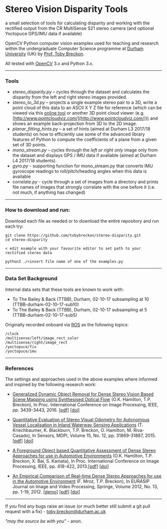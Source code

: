 # Stereo Vision Disparity Tools

a small selection of tools for calculating disparity and working with the rectified output from the CR MultiSense S21 stereo camera (and optional Yoctopuce GPS/IMU data if available)

OpenCV Python computer vision examples used for teaching and research within the undergraduate Computer Science programme
at [Durham University](http://www.durham.ac.uk) (UK) by [Prof. Toby Breckon](http://community.dur.ac.uk/toby.breckon/).

All tested with [OpenCV](http://www.opencv.org) 3.x and Python 3.x.

---

### Tools

- *stereo_disparity.py* – cycles through the dataset and calculates the disparity from the left and right stereo images provided.
- *stereo_to_3d.py* – projects a single example stereo pair to a 3D, write a point cloud of this data to an ASCII X Y Z file for reference (which can be viewed via
this [online tool](http://www.opencv.org) or another 3D point cloud viewer (e.g. [http://www.pointcloudviz.com/](http://www.pointcloudviz.com/))) and shows an example back-projection from 3D to the 2D image.
- *planar_fitting_hints.py* – a set of hints (aimed at Durham L3 2017/18 students) on how to efficiently use some of the advanced library features of Python to compute the coefficients of a plane from a given set of 3D points.
- *mono_stream.py* –  cycles through the _left or right only_ image only from the dataset and displays GPS / IMU data if available (aimed at Durham L4 2017/18 students).
- *gyro.py* - supporting function for mono_stream.py that converts IMU gyroscope readings to roll/pitch/heading angles when this data is available
- *correlate.py* - cycle through a set of images from a directory and prints file names of images that strongly correlate with the one before it (i.e. not much, if anything has changed)
---

### How to download and run:

Download each file as needed or to download the entire repository and run each try:

```
git clone https://github.com/tobybreckon/stereo-disparity.git
cd stereo-disparity

< edit example with your favourite editor to set path to your rectified stereo data

python3 ./<insert file name of one of the examples.py
```
---

### Data Set Background

Internal data sets that these tools are known to work with:

- To The Bailey & Back (TTBB), Durham, 02-10-17 subsampling at 10 (TTBB-durham-02-10-17-sub10)
- To The Bailey & Back (TTBB), Durham, 02-10-17 subsampling at 5 (TTBB-durham-02-10-17-sub5)

Originally recorded onboard via [ROS](http://www.ros.org) as the following topics:

```
/clock
/multisense/left/image_rect_color
/multisense/right/image_rect
/yoctopuce/fix
/yoctopuce/imu
```

---

### References

The settings and approaches used in the above examples where informed and inspired by the following research work:

- [Generalized Dynamic Object Removal for Dense Stereo Vision Based Scene Mapping using Synthesised Optical Flow](http://community.dur.ac.uk/toby.breckon/publications/papers/hamilton16removal.pdf) (O.K. Hamilton, T.P. Breckon), In Proc. International Conference on Image Processing, IEEE, pp. 3439-3443, 2016. [[pdf](http://community.dur.ac.uk/toby.breckon/publications/papers/hamilton16removal.pdf)] [[doi](http://dx.doi.org/10.1109/ICIP.2016.7532998)]

- [Quantitative Evaluation of Stereo Visual Odometry for Autonomous Vessel Localisation in Inland Waterway Sensing Applications](http://community.dur.ac.uk/toby.breckon/publications/papers/kriechbaumer15vessel.pdf) (T. Kriechbaumer, K. Blackburn, T.P. Breckon, O. Hamilton, M. Riva-Casado), In Sensors, MDPI, Volume 15, No. 12, pp. 31869-31887, 2015. [[pdf](http://community.dur.ac.uk/toby.breckon/publications/papers/kriechbaumer15vessel.pdf)] [[doi](http://dx.doi.org/10.3390/s151229892)]

- [A Foreground Object based Quantitative Assessment of Dense Stereo Approaches for use in Automotive Environments](http://community.dur.ac.uk/toby.breckon/publications/papers/hamilton13stereo.pdf) (O.K. Hamilton, T.P. Breckon, X. Bai, S. Kamata), In Proc. International Conference on Image Processing, IEEE, pp. 418-422, 2013.[[pdf](http://community.dur.ac.uk/toby.breckon/publications/papers/hamilton13stereo.pdf)] [[doi](http://dx.doi.org/10.1109/ICIP.2013.6738086)]

- [An Empirical Comparison of Real-time Dense Stereo Approaches for use in the Automotive Environment](http://community.dur.ac.uk/toby.breckon/publications/papers/mroz12stereo.pdf) (F. Mroz, T.P. Breckon), In EURASIP Journal on Image and Video Processing, Springe, Volume 2012, No. 13, pp. 1-19, 2012. [[demo](http://community.dur.ac.uk/toby.breckon/demos/autostereo/)] [[pdf](http://community.dur.ac.uk/toby.breckon/publications/papers/mroz12stereo.pdf)] [[doi](http://dx.doi.org/10.1186/1687-5281-2012-13)]

---

If you find any bugs raise an issue (or much better still submit a git pull request with a fix) - toby.breckon@durham.ac.uk

_"may the source be with you"_ - anon.
